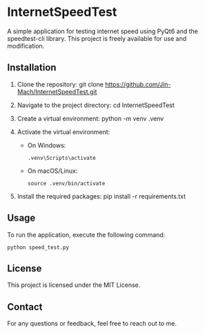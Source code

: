 # InternetSpeedTest
A simple application for testing internet speed using PyQt6 and the speedtest-cli library.
This project is freely available for use and modification.

## Installation
1. Clone the repository:
   git clone https://github.com/Jin-Mach/InternetSpeedTest.git

2. Navigate to the project directory:
   cd InternetSpeedTest

3. Create a virtual environment:
   python -m venv .venv

4. Activate the virtual environment:
   - On Windows:
     ```
     .venv\Scripts\activate
     ```
   - On macOS/Linux:
     ```
     source .venv/bin/activate
     ```

5. Install the required packages:
   pip install -r requirements.txt

## Usage
To run the application, execute the following command:
```
python speed_test.py
```

## License
This project is licensed under the MIT License.

## Contact
For any questions or feedback, feel free to reach out to me.